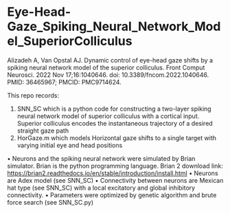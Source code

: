 # Eye-Head-Gaze_Spiking_Neural_Network_Model_SuperiorColliculus
Alizadeh A, Van Opstal AJ. Dynamic control of eye-head gaze shifts by a spiking neural network model of the superior colliculus. Front Comput Neurosci. 2022 Nov 17;16:1040646. doi: 10.3389/fncom.2022.1040646. PMID: 36465967; PMCID: PMC9714624.

This repo records:
1. SNN_SC which is a python code for constructing a two-layer spiking neural network model of superior colliculus with a cortical input. Superior colliculus encodes the instantaneous trajectory of a desired straight gaze path 
2. HorGaze.m which models Horizontal gaze shifts to a single target with varying initial eye and head positions

•	Neurons and the spiking neural network were simulated by Brian simulator. Brian is the python programming language. Brian 2 download link: https://brian2.readthedocs.io/en/stable/introduction/install.html
•	Neurons are Adex model (see SNN_SC)
•	Connectivity between neurons are Mexican hat type (see SNN_SC) with a local excitatory and global inhibitory connectivity. 
•	Parameters were optimized by genetic algorithm and brute force search (see SNN_SC.py)

